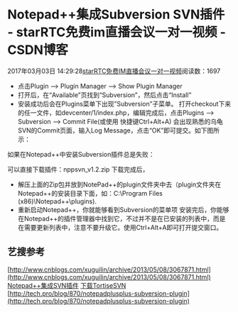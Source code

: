# Notepad++集成Subversion SVN插件 - starRTC免费im直播会议一对一视频 - CSDN博客
2017年03月03日 14:29:28[starRTC免费IM直播会议一对一视频](https://me.csdn.net/elesos)阅读数：1697
- 点击Plugin –> Plugin Manager –> Show Plugin Manager
- 打开后，在“Available”页找到“Subversion”，然后点击“Install”
- 安装成功后会在Plugins菜单下出现”Subversion”子菜单。
打开checkout下来的任一文件，如devcenter/1/index.php，编辑完成后，点击Plugins –> Subversion –> Commit File(或使用 快捷键Ctrl+Alt+A)
会出现熟悉的乌龟SVN的Commit页面，输入Log Message，点击“OK”即可提交。如下图所示：

如果在Notepad++中安装Subversion插件总是失败：

可以直接下载插件：nppsvn_v1.2.zip
下载完成后，
- 解压上面的Zip包并放到NotePad++的plugin文件夹中去（plugin文件夹在Notepad++的安装目录下面，如：C:\Program Files (x86)\Notepad++\plugins).
- 重新启动Notepad++，你就能够看到Subversion的菜单项
安装完后，你能够在Notepad++的插件管理器中找到它，不过并不是在已安装的列表中，而是在需要更新列表中，注意不要升级它。使用Ctrl+Alt+A即可打开提交窗口。
## 艺搜参考
[http://www.cnblogs.com/xuguilin/archive/2013/05/08/3067871.html](http://www.cnblogs.com/xuguilin/archive/2013/05/08/3067871.html)
[Notepad++集成SVN插件](http://sae.sina.com.cn/doc/tutorial/code-deploy.html#notepad-svn)
[下载TortiseSVN](http://tortoisesvn.net/downloads.html)
[http://tech.pro/blog/870/notepadplusplus-subversion-plugin](http://tech.pro/blog/870/notepadplusplus-subversion-plugin)
